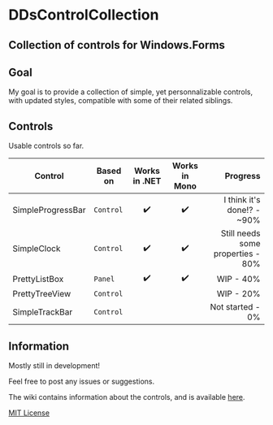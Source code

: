 # DDsControlCollection
## Collection of controls for Windows.Forms

## Goal

My goal is to provide a collection of simple, yet personnalizable controls, with updated styles, compatible with some of their related siblings.

## Controls

Usable controls so far.

| Control | Based on | Works in .NET | Works in Mono | Progress |
| --- | --- | :-: | :-: | --: |
| SimpleProgressBar | `Control` | ✔️ | ✔️ | I think it's done!? - ~90% |
| SimpleClock | `Control` | ✔️ | ✔️ | Still needs some properties - 80% |
| PrettyListBox | `Panel` | ️️✔️ | ✔️ | WIP - 40% |
| PrettyTreeView | `Control` |  |  | WIP - 20% |
| SimpleTrackBar | `Control` |  |  | Not started - 0% |

## Information

Mostly still in development!

Feel free to post any issues or suggestions.

The wiki contains information about the controls, and is available [here](https://github.com/guitarxhero/DDsControlCollection/wiki).

[MIT License](License)